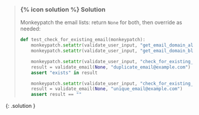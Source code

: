 
> ### {% icon solution %} Solution
> 
> Monkeypatch the email lists: return `None` for both, then override as needed:
> 
> ```python
> def test_check_for_existing_email(monkeypatch):
>     monkeypatch.setattr(validate_user_input, "get_email_domain_allowlist_content", lambda a: None)
>     monkeypatch.setattr(validate_user_input, "get_email_domain_blocklist_content", lambda a: None)
> 
>     monkeypatch.setattr(validate_user_input, "check_for_existing_email", lambda a, b: True)
>     result = validate_email(None, "duplicate_email@example.com")
>     assert "exists" in result
> 
>     monkeypatch.setattr(validate_user_input, "check_for_existing_email", lambda a, b: False)
>     result = validate_email(None, "unique_email@example.com")
>     assert result == ""
> ```
{: .solution }

